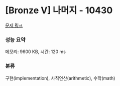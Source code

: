 # [Bronze V] 나머지 - 10430 

[문제 링크](https://www.acmicpc.net/problem/10430) 

### 성능 요약

메모리: 9600 KB, 시간: 120 ms

### 분류

구현(implementation), 사칙연산(arithmetic), 수학(math)

